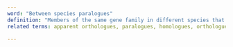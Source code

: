 ```yaml
---
word: "Between species paralogues"
definition: "Members of the same gene family in different species that are not direct orthologues. In a gene tree, these genes are separated by a duplication node."
related terms: apparent orthologues, paralogues, homologues, orthologues, within_species_paralogues

---
```

